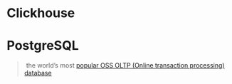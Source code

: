 # Clickhouse


# PostgreSQL 
>  the world’s most [popular OSS OLTP (Online transaction processing) database](https://db-engines.com/en/ranking)

